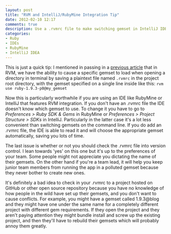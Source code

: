 ```yaml
---
layout: post
title: "RVM and IntelliJ/RubyMine Integration Tip"
date: 2012-02-10 12:17
comments: true
description: Use a .rvmrc file to make switching gemset in IntelliJ IDEA or RubyMine painless
categories:
- Ruby
- IDEs
- RubyMine
- IntelliJ IDEA
---
```


This is just a quick tip:  I mentioned in passing in a [previous article](/blog/2012/01/22/rvm-for-python-setting-up-virtualenv-and-virtualenvwrapper-on-lion/) that in RVM, we have the ability to cause a specific gemset to load when opening a directory in terminal by saving a plaintext file named `.rvmrc` in the project root directory, with the gemset specified on a single line inside like this: `rvm use ruby-1.9.3-p0@my_gemset`

Now this is particularly worthwhile if you are using an IDE like RubyMine or IntelliJ that features RVM integration.  If you don't have an .rvmrc file the IDE doesn't know which gemset to use.  To change it you have to go to _Preferences > Ruby SDK & Gems_ in RubyMine or _Preferences > Project Structure > SDKs_ in IntelliJ.  Particularly in the latter case it's a lot less convenient than switching gemsets on the command line.  If you do add an .rvmrc file, the IDE is able to read it and will choose the appropriate gemset automatically, saving you lots of time.

The last issue is whether or not you should check the .rvmrc file into version control.  I lean towards 'yes' on this one but it's up to the preferences of your team.  Some people might not appreciate you dictating the name of their gemsets.  On the other hand if you're a team lead, it will help you keep junior team members from running the app in a polluted gemset because they never bother to create new ones.

It's definitely a bad idea to check in your .rvmrc to a project hosted on GitHub or other open source repository because you have no knowledge of how people in the wild have set up their gemsets, and you don't want to cause conflicts.  For example, you might have a gemset called 1.9.3@blog and they might have one under the same name for a completely different project with different gem requirements.  If they open the project and they aren't paying attention they might bundle install and screw up the existing project, and then they'll have to rebuild their gemsets which will probably annoy them greatly.